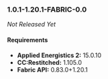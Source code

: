 ### 1.0.1-1.20.1-FABRIC-0.0

_Not Released Yet_

#### Requirements
- **Applied Energistics 2:** 15.0.10
- **CC:Restitched:** 1.105.0
- **Fabric API:** 0.83.0+1.20.1